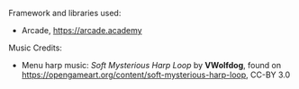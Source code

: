Framework and libraries used:
* Arcade,  https://arcade.academy

Music Credits:
* Menu harp music: *Soft Mysterious Harp Loop* by **VWolfdog**, found on https://opengameart.org/content/soft-mysterious-harp-loop, CC-BY 3.0

